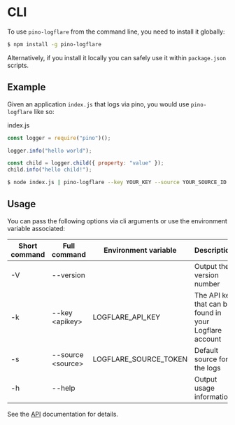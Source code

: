 # CLI

To use `pino-logflare` from the command line, you need to install it globally:

```bash
$ npm install -g pino-logflare
```

Alternatively, if you install it locally you can safely use it within `package.json` scripts.

## Example

Given an application `index.js` that logs via pino, you would use `pino-logflare` like so:

index.js
```javascript
const logger = require("pino")();

logger.info("hello world");

const child = logger.child({ property: "value" });
child.info("hello child!");
```


```bash
$ node index.js | pino-logflare --key YOUR_KEY --source YOUR_SOURCE_ID
```

## Usage

You can pass the following options via cli arguments or use the environment variable associated:

| Short command | Full command            | Environment variable | Description                                                          |
| ------------- | ----------------------- | -------------------- | -------------------------------------------------------------------- |
| -V            | --version               |                      | Output the version number                                            |
| -k            | --key &lt;apikey&gt;    | LOGFLARE_API_KEY     | The API key that can be found in your Logflare account               |
| -s            | --source &lt;source&gt; | LOGFLARE_SOURCE_TOKEN| Default source for the logs                                          |
| -h            | --help                  |                      | Output usage information                                             |

See the [API](./API.md) documentation for details.
